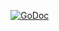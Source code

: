 [![GoDoc](https://godoc.org/github.com/ArchieT/3manchess/game?status.svg)](https://godoc.org/github.com/ArchieT/3manchess/game)
